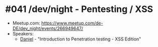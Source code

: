 # #041 /dev/night - Pentesting / XSS

* Meetup.com: https://www.meetup.com/de-DE/dev_night/events/266949647/
* Speakers: 
	* [Daniel](https://twitter.com/zenturee) - "Introduction to Penetration testing - XSS Edition" 
